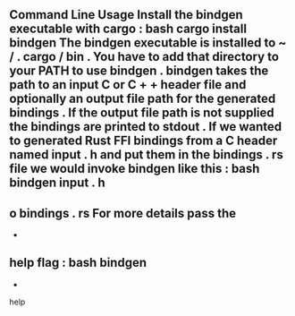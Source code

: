 #
Command
Line
Usage
Install
the
bindgen
executable
with
cargo
:
bash
cargo
install
bindgen
The
bindgen
executable
is
installed
to
~
/
.
cargo
/
bin
.
You
have
to
add
that
directory
to
your
PATH
to
use
bindgen
.
bindgen
takes
the
path
to
an
input
C
or
C
+
+
header
file
and
optionally
an
output
file
path
for
the
generated
bindings
.
If
the
output
file
path
is
not
supplied
the
bindings
are
printed
to
stdout
.
If
we
wanted
to
generated
Rust
FFI
bindings
from
a
C
header
named
input
.
h
and
put
them
in
the
bindings
.
rs
file
we
would
invoke
bindgen
like
this
:
bash
bindgen
input
.
h
-
o
bindings
.
rs
For
more
details
pass
the
-
-
help
flag
:
bash
bindgen
-
-
help
